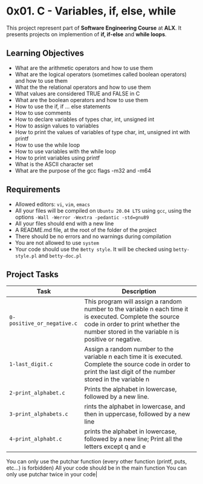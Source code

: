 # 0x01. C - Variables, if, else, while

This project represent part of **Software Engineering Course** at **ALX**.
It presents projects on implemention of **if, if-else** and **while loops**.

## Learning Objectives

* What are the arithmetic operators and how to use them
* What are the logical operators (sometimes called boolean operators) and how to use them
* What the the relational operators and how to use them
* What values are considered TRUE and FALSE in C
* What are the boolean operators and how to use them
* How to use the if, if ... else statements
* How to use comments
* How to declare variables of types char, int, unsigned int
* How to assign values to variables
* How to print the values of variables of type char, int, unsigned int with printf
* How to use the while loop
* How to use variables with the while loop
* How to print variables using printf
* What is the ASCII character set
* What are the purpose of the gcc flags -m32 and -m64 

## Requirements

* Allowed editors: `vi`, `vim`, `emacs`
* All your files will be compiled on `Ubuntu 20.04 LTS` using `gcc`, using the options `-Wall -Werror -Wextra -pedantic -std=gnu89`
* All your files should end with a new line
* A README.md file, at the root of the folder of the project
* There should be no errors and no warnings during compilation
* You are not allowed to use `system`
* Your code should use the `Betty style`. It will be checked using `betty-style.pl` and `betty-doc.pl`


## Project Tasks

|Task|Description|
|-------|---------|
|`0-positive_or_negative.c`| This program will assign a random number to the variable n each time it is executed. Complete the source code in order to print whether the number stored in the variable n is positive or negative.|
|`1-last_digit.c`|Assign a random number to the variable n each time it is executed. Complete the source code in order to print the last digit of the number stored in the variable n|
|`2-print_alphabet.c`|Prints the alphabet in lowercase, followed by a new line.|
|`3-print_alphabets.c`|rints the alphabet in lowercase, and then in uppercase, followed by a new line|
|`4-print_alphabt.c`|prints the alphabet in lowercase, followed by a new line; Print all the letters except q and e
You can only use the putchar function (every other function (printf, puts, etc…) is forbidden)
All your code should be in the main function
You can only use putchar twice in your code|
